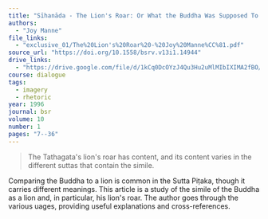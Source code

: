 ```yaml
---
title: "Sīhanāda - The Lion's Roar: Or What the Buddha Was Supposed To Be Willing to Defend in Debate"
authors:
  - "Joy Manne"
file_links:
  - "exclusive_01/The%20Lion's%20Roar%20-%20Joy%20Manne%CC%81.pdf"
source_url: "https://doi.org/10.1558/bsrv.v13i1.14944"
drive_links:
  - "https://drive.google.com/file/d/1kCq0DcOYzJ4Qu3Hu2uMlMIbIXIMA2fBO/view?usp=sharing"
course: dialogue 
tags:
  - imagery
  - rhetoric
year: 1996
journal: bsr
volume: 10
number: 1
pages: "7--36"
---
```


> The Tathagata's lion's roar has content, and its content varies in the different suttas that contain the simile.

Comparing the Buddha to a lion is common in the Sutta Piṭaka, though it carries different meanings. This article is a study of the simile of the Buddha as a lion and, in particular, his lion's roar. The author goes through the various uages, providing useful explanations and cross-references.
